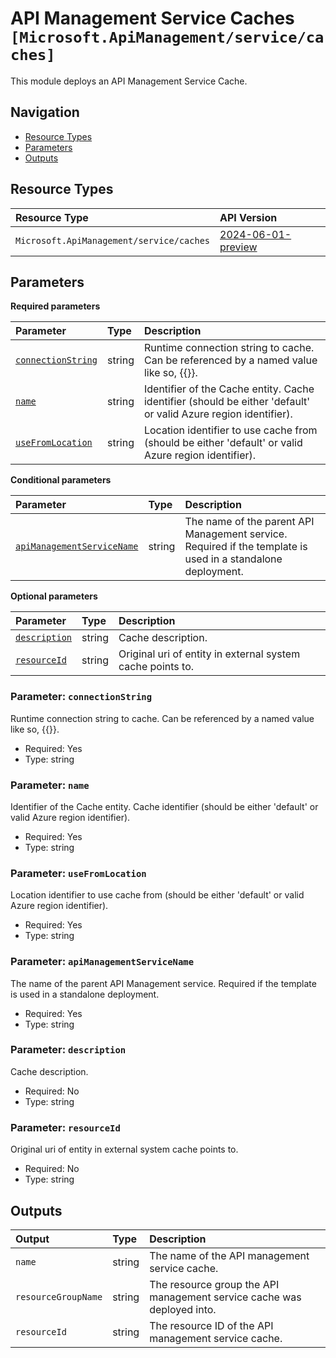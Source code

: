 # API Management Service Caches `[Microsoft.ApiManagement/service/caches]`

This module deploys an API Management Service Cache.

## Navigation

- [Resource Types](#Resource-Types)
- [Parameters](#Parameters)
- [Outputs](#Outputs)

## Resource Types

| Resource Type | API Version |
| :-- | :-- |
| `Microsoft.ApiManagement/service/caches` | [2024-06-01-preview](https://learn.microsoft.com/en-us/azure/templates/Microsoft.ApiManagement/2024-06-01-preview/service/caches) |

## Parameters

**Required parameters**

| Parameter | Type | Description |
| :-- | :-- | :-- |
| [`connectionString`](#parameter-connectionstring) | string | Runtime connection string to cache. Can be referenced by a named value like so, {{<named-value>}}. |
| [`name`](#parameter-name) | string | Identifier of the Cache entity. Cache identifier (should be either 'default' or valid Azure region identifier). |
| [`useFromLocation`](#parameter-usefromlocation) | string | Location identifier to use cache from (should be either 'default' or valid Azure region identifier). |

**Conditional parameters**

| Parameter | Type | Description |
| :-- | :-- | :-- |
| [`apiManagementServiceName`](#parameter-apimanagementservicename) | string | The name of the parent API Management service. Required if the template is used in a standalone deployment. |

**Optional parameters**

| Parameter | Type | Description |
| :-- | :-- | :-- |
| [`description`](#parameter-description) | string | Cache description. |
| [`resourceId`](#parameter-resourceid) | string | Original uri of entity in external system cache points to. |

### Parameter: `connectionString`

Runtime connection string to cache. Can be referenced by a named value like so, {{<named-value>}}.

- Required: Yes
- Type: string

### Parameter: `name`

Identifier of the Cache entity. Cache identifier (should be either 'default' or valid Azure region identifier).

- Required: Yes
- Type: string

### Parameter: `useFromLocation`

Location identifier to use cache from (should be either 'default' or valid Azure region identifier).

- Required: Yes
- Type: string

### Parameter: `apiManagementServiceName`

The name of the parent API Management service. Required if the template is used in a standalone deployment.

- Required: Yes
- Type: string

### Parameter: `description`

Cache description.

- Required: No
- Type: string

### Parameter: `resourceId`

Original uri of entity in external system cache points to.

- Required: No
- Type: string

## Outputs

| Output | Type | Description |
| :-- | :-- | :-- |
| `name` | string | The name of the API management service cache. |
| `resourceGroupName` | string | The resource group the API management service cache was deployed into. |
| `resourceId` | string | The resource ID of the API management service cache. |
